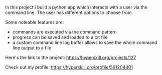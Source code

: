 In this project I build a python app which interacts with a user via the command line. The user has different options to choose from.

Some noteable features are:
- commands are executed via the command pattern
- progress can be saved and loaded to a txt file
- a custom command line log buffer allows to save the whole command line output to a file

Here's the link to the project: https://hyperskill.org/projects/127

Check out my profile: https://hyperskill.org/profile/591204401
